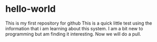 # hello-world
This is my first repository for github
This is a quick little test using the information that i am learning about this system.
I am a bit new to programming but am finding it interesting.
Now we will do a pull.
